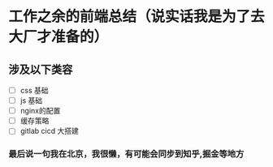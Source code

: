 # 工作之余的前端总结（说实话我是为了去大厂才准备的）
## 涉及以下类容
- [ ] css 基础
- [ ] js 基础
- [ ] nginx的配置
- [ ] 缓存策略
- [ ] gitlab cicd 大搭建

### 最后说一句我在北京，我很懒，有可能会同步到知乎,掘金等地方